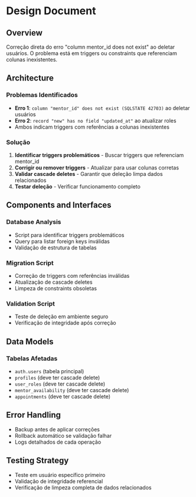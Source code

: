 # Design Document

## Overview

Correção direta do erro "column mentor_id does not exist" ao deletar usuários. O problema está em triggers ou constraints que referenciam colunas inexistentes.

## Architecture

### Problemas Identificados
- **Erro 1**: `column "mentor_id" does not exist (SQLSTATE 42703)` ao deletar usuários
- **Erro 2**: `record "new" has no field "updated_at"` ao atualizar roles
- Ambos indicam triggers com referências a colunas inexistentes

### Solução
1. **Identificar triggers problemáticos** - Buscar triggers que referenciam mentor_id
2. **Corrigir ou remover triggers** - Atualizar para usar colunas corretas
3. **Validar cascade deletes** - Garantir que deleção limpa dados relacionados
4. **Testar deleção** - Verificar funcionamento completo

## Components and Interfaces

### Database Analysis
- Script para identificar triggers problemáticos
- Query para listar foreign keys inválidas
- Validação de estrutura de tabelas

### Migration Script
- Correção de triggers com referências inválidas
- Atualização de cascade deletes
- Limpeza de constraints obsoletas

### Validation Script
- Teste de deleção em ambiente seguro
- Verificação de integridade após correção

## Data Models

### Tabelas Afetadas
- `auth.users` (tabela principal)
- `profiles` (deve ter cascade delete)
- `user_roles` (deve ter cascade delete)
- `mentor_availability` (deve ter cascade delete)
- `appointments` (deve ter cascade delete)

## Error Handling

- Backup antes de aplicar correções
- Rollback automático se validação falhar
- Logs detalhados de cada operação

## Testing Strategy

- Teste em usuário específico primeiro
- Validação de integridade referencial
- Verificação de limpeza completa de dados relacionados